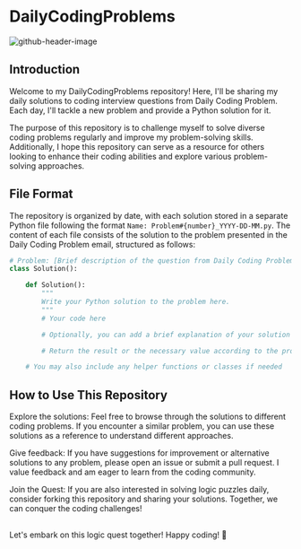 # DailyCodingProblems

![github-header-image](https://github.com/Shah-Priyanshu/daily-coding-problems/assets/105989704/925a785b-630c-42e5-bfa7-3bc331019878)

## Introduction

Welcome to my DailyCodingProblems repository! Here, I'll be sharing my daily solutions to coding interview questions from Daily Coding Problem. Each day, I'll tackle a new problem and provide a Python solution for it.

The purpose of this repository is to challenge myself to solve diverse coding problems regularly and improve my problem-solving skills. Additionally, I hope this repository can serve as a resource for others looking to enhance their coding abilities and explore various problem-solving approaches.

## File Format

The repository is organized by date, with each solution stored in a separate Python file following the format `Name: Problem#{number}_YYYY-DD-MM.py`. The content of each file consists of the solution to the problem presented in the Daily Coding Problem email, structured as follows:

```python
# Problem: [Brief description of the question from Daily Coding Problem email]
class Solution():

    def Solution():
        """
        Write your Python solution to the problem here.
        """
        # Your code here

        # Optionally, you can add a brief explanation of your solution

        # Return the result or the necessary value according to the problem

    # You may also include any helper functions or classes if needed
```

## How to Use This Repository

Explore the solutions: Feel free to browse through the solutions to different coding problems. If you encounter a similar problem, you can use these solutions as a reference to understand different approaches.

Give feedback: If you have suggestions for improvement or alternative solutions to any problem, please open an issue or submit a pull request. I value feedback and am eager to learn from the coding community.

Join the Quest: If you are also interested in solving logic puzzles daily, consider forking this repository and sharing your solutions. Together, we can conquer the coding challenges!

##

Let's embark on this logic quest together! Happy coding! 🚀

